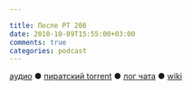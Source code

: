 ```yaml
---

title: После РТ 208
date: 2010-10-09T15:55:00+03:00
comments: true
categories: podcast
---
```

[аудио](http://cdn.radio-t.com/rt208post.mp3) ● [пиратский torrent](http://pirates.radio-t.com/torrents/rt208post.mp3.torrent) ● [лог чата](http://chat.radio-t.com/logs/radio-t-208.html) ● [wiki](http://wiki.radio-t.com/%D0%9F%D0%BE%D1%81%D0%BB%D0%B5_%D0%A0%D0%A2_208)<audio src="http://cdn.radio-t.com/rt208post.mp3" preload="none">
